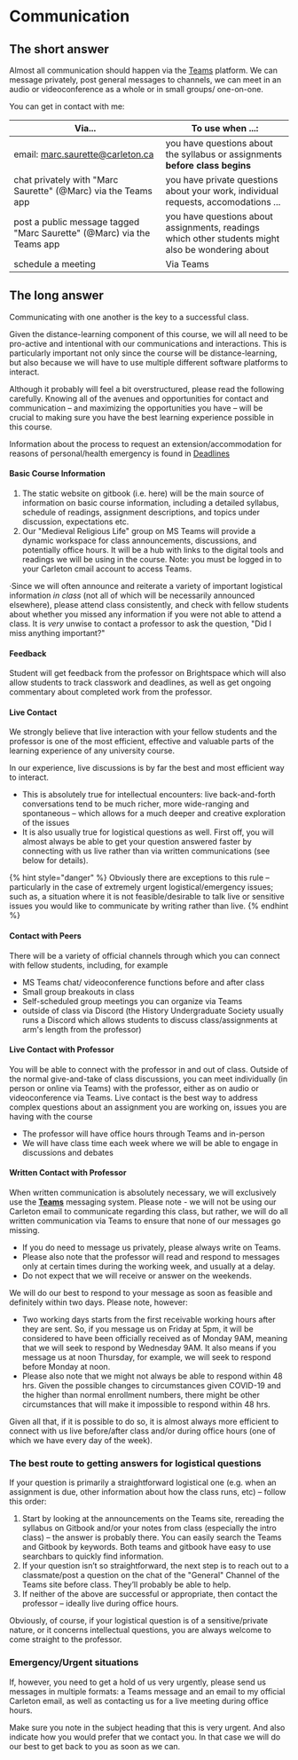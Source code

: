 # Communication

## The short answer <a href="#the-short-answer" id="the-short-answer"></a>

Almost all communication should happen via the [Teams](https://marc-saurette.gitbook.io/the-making-of-the-middle-ages/course-info/digital-tools/teams) platform. We can message privately, post general messages to channels, we can meet in an audio or videoconference as a whole or in small groups/ one-on-one.

You can get in contact with me:

| Via...                                                                 | To use when ...:                                                                                  |
| ---------------------------------------------------------------------- | ------------------------------------------------------------------------------------------------- |
| email: marc.saurette@carleton.ca                                       | you have questions about the syllabus or assignments **before class begins**                      |
| chat privately with "Marc Saurette" (@Marc) via the Teams app          | you have private questions about your work, individual requests, accomodations ...                |
| post a public message tagged "Marc Saurette" (@Marc) via the Teams app | you have questions about assignments, readings which other students might also be wondering about |
| schedule a meeting                                                     | Via Teams                                                                                         |

## The long answer <a href="#the-long-answer" id="the-long-answer"></a>

Communicating with one another is the key to a successful class.

Given the distance-learning component of this course, we will all need to be pro-active and intentional with our communications and interactions. This is particularly important not only since the course will be distance-learning, but also because we will have to use multiple different software platforms to interact.

Although it probably will feel a bit overstructured, please read the following carefully. Knowing all of the avenues and opportunities for contact and communication – and maximizing the opportunities you have – will be crucial to making sure you have the best learning experience possible in this course.

Information about the process to request an extension/accommodation for reasons of personal/health emergency is found in [Deadlines](deadlines.md)​

#### **Basic Course Information**  <a href="#basic-course-information" id="basic-course-information"></a>

1. The static website on gitbook (i.e. here) will be the main source of information on basic course information, including a detailed syllabus, schedule of readings, assignment descriptions, and topics under discussion, expectations etc.
2. Our "Medieval Religious Life" group on MS Teams will provide a dynamic workspace for class announcements, discussions, and potentially office hours. It will be a hub with links to the digital tools and readings we will be using in the course. Note: you must be logged in to your Carleton cmail account to access Teams.

·Since we will often announce and reiterate a variety of important logistical information _in class_ (not all of which will be necessarily announced elsewhere), please attend class consistently, and check with fellow students about whether you missed any information if you were not able to attend a class. It is _very_ unwise to contact a professor to ask the question, "Did I miss anything important?"

#### **Feedback**

Student will get feedback from the professor on Brightspace which will also allow students to track classwork and deadlines, as well as get ongoing commentary about completed work from the professor.

#### **Live Contact**

We strongly believe that live interaction with your fellow students and the professor is one of the most efficient, effective and valuable parts of the learning experience of any university course.&#x20;

In our experience, live discussions is by far the best and most efficient way to interact.&#x20;

* This is absolutely true for intellectual encounters: live back-and-forth conversations tend to be much richer, more wide-ranging and spontaneous – which allows for a much deeper and creative exploration of the issues
* &#x20;It is also usually true for logistical questions as well. First off, you will almost always be able to get your question answered faster by connecting with us live rather than via written communications (see below for details).

{% hint style="danger" %}
&#x20;Obviously there are exceptions to this rule – particularly in the case of extremely urgent logistical/emergency issues; such as, a situation where it is not feasible/desirable to talk live or sensitive issues you would like to communicate by writing rather than live.
{% endhint %}

#### **Contact with Peers**

There will be a variety of official channels through which you can connect with fellow students, including, for example

* MS Teams chat/ videoconference functions before and after class
* Small group breakouts in class
* Self-scheduled group meetings you can organize via Teams
* outside of class via Discord (the History Undergraduate Society usually runs a Discord which allows students to discuss class/assignments at arm's length from the professor)

#### **Live Contact with Professor**

You will be able to connect with the professor  in and out of class. Outside of the normal give-and-take of class discussions, you can meet individually (in person or online via Teams) with the professor, either as on audio or videoconference via Teams. Live contact is the best way to address complex questions about an assignment you are working on, issues you are having with the course&#x20;

* The professor will have office hours through Teams and in-person
* We will have  class time each week where we will be able to engage in discussions and debates

#### **Written Contact with Professor**

When written communication is absolutely necessary, we will exclusively use the [**Teams**](broken-reference) messaging system. Please note - we will not be using our Carleton email to communicate regarding this class, but rather, we will do all written communication via Teams to ensure that none of our messages go missing.

* If you do need to message us privately, please always write on Teams.&#x20;
* Please also note that the professor will read and respond to messages only at certain times during the working week, and usually at a delay.
* Do not expect that we will receive or answer on the weekends.

We will do our best to respond to your message as soon as feasible and definitely within two days. Please note, however:

* Two working days starts from the first receivable working hours after they are sent. So, if you message us on Friday at 5pm, it will be considered to have been officially received as of Monday 9AM, meaning that we will seek to respond by Wednesday 9AM. It also means if you message us at noon Thursday, for example, we will seek to respond before Monday at noon.
* Please also note that we might not always be able to respond within 48 hrs. Given the possible changes to circumstances given COVID-19 and the higher than normal enrollment numbers, there might be other circumstances that will make it impossible to respond within 48 hrs.

Given all that, if it is possible to do so, it is almost always more efficient to connect with us live before/after class and/or during office hours (one of which we have every day of the week).

### **The best route to getting answers for logistical questions**

If your question is primarily a straightforward logistical one (e.g. when an assignment is due, other information about how the class runs, etc) – follow this order:

1. Start by looking at the announcements on the Teams site, rereading the syllabus on Gitbook and/or your notes from class (especially the intro class) – the answer is probably there. You can easily search the Teams and Gitbook by keywords. Both teams and gitbook have easy to use searchbars to quickly find information.&#x20;
2. If your question isn’t so straightforward, the next step is to reach out to a classmate/post a question on the chat of the "General" Channel of the Teams site before class. They’ll probably be able to help.
3. &#x20;If neither of the above are successful or appropriate, then contact the professor – ideally live during office hours.

Obviously, of course, if your logistical question is of a sensitive/private nature, or it concerns intellectual questions, you are always welcome to come straight to the professor.

### **Emergency/Urgent situations**

If, however, you need to get a hold of us very urgently, please send us messages in multiple formats: a Teams message and an email to my official Carleton email, as well as contacting us for a live meeting during office hours.

Make sure you note in the subject heading that this is very urgent. And also indicate how you would prefer that we contact you. In that case we will do our best to get back to you as soon as we can.
